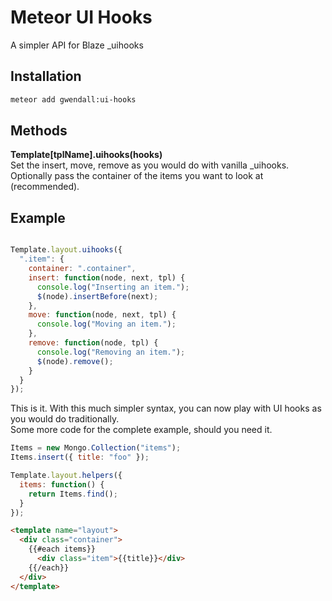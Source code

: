 Meteor UI Hooks
===============

A simpler API for Blaze \_uihooks

Installation  
------------

``` sh
meteor add gwendall:ui-hooks
```

Methods
----------

**Template[tplName].uihooks(hooks)**  
Set the insert, move, remove as you would do with vanilla \_uihooks. Optionally pass the container of the items you want to look at (recommended).

Example
-------  

``` javascript

Template.layout.uihooks({
  ".item": {
    container: ".container",
    insert: function(node, next, tpl) {
      console.log("Inserting an item.");
      $(node).insertBefore(next);
    },
    move: function(node, next, tpl) {
      console.log("Moving an item.");
    },
    remove: function(node, tpl) {
      console.log("Removing an item.");
      $(node).remove();
    }
  }
});
```

This is it. With this much simpler syntax, you can now play with UI hooks as you would do traditionally.  
Some more code for the complete example, should you need it.

``` javascript
Items = new Mongo.Collection("items");
Items.insert({ title: "foo" });

Template.layout.helpers({
  items: function() {
    return Items.find();
  }
});

```

``` html
<template name="layout">
  <div class="container">
    {{#each items}}
      <div class="item">{{title}}</div>
    {{/each}}
  </div>
</template>
```
